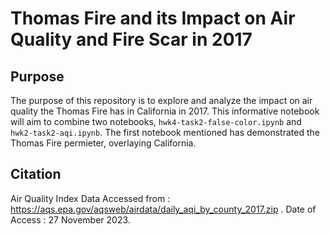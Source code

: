 # Thomas Fire and its Impact on Air Quality and Fire Scar in 2017

## Purpose
The purpose of this repository is to explore and analyze the impact on air quality the Thomas Fire has in California in 2017. This informative notebook will aim to combine two notebooks, `hwk4-task2-false-color.ipynb` and `hwk2-task2-aqi.ipynb`. The first notebook mentioned has demonstrated the Thomas Fire permieter, overlaying California. 



## Citation
Air Quality Index Data Accessed from :
https://aqs.epa.gov/aqsweb/airdata/daily_aqi_by_county_2017.zip . Date of Access : 27 November 2023. 

